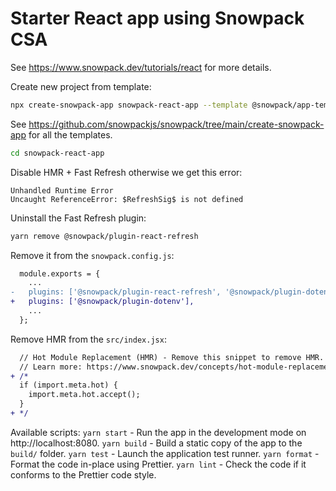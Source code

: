 # Starter React app using Snowpack CSA

See https://www.snowpack.dev/tutorials/react for more details.

Create new project from template:
```bash
npx create-snowpack-app snowpack-react-app --template @snowpack/app-template-react --use-yarn
```

See https://github.com/snowpackjs/snowpack/tree/main/create-snowpack-app for all the templates.

```bash
cd snowpack-react-app
```

Disable HMR + Fast Refresh otherwise we get this error:
```
Unhandled Runtime Error
Uncaught ReferenceError: $RefreshSig$ is not defined
```

Uninstall the Fast Refresh plugin:
```bash
yarn remove @snowpack/plugin-react-refresh
```

Remove it from the `snowpack.config.js`:
```diff
  module.exports = {
    ...
-   plugins: ['@snowpack/plugin-react-refresh', '@snowpack/plugin-dotenv'],
+   plugins: ['@snowpack/plugin-dotenv'],
    ...
  };
```

Remove  HMR from the `src/index.jsx`:
```diff
  // Hot Module Replacement (HMR) - Remove this snippet to remove HMR.
  // Learn more: https://www.snowpack.dev/concepts/hot-module-replacement
+ /*
  if (import.meta.hot) {
    import.meta.hot.accept();
  }
+ */
```

Available scripts:
`yarn start` - Run the app in the development mode on http://localhost:8080.
`yarn build` - Build a static copy of the app to the `build/` folder.
`yarn test` - Launch the application test runner.
`yarn format` - Format the code in-place using Prettier.
`yarn lint` - Check the code if it conforms to the Prettier code style.
